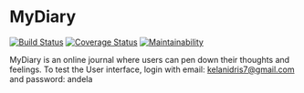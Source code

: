 # MyDiary
[![Build Status](https://travis-ci.org/idmega2000/MyDiary.svg?branch=develope)](https://travis-ci.org/idmega2000/MyDiary) [![Coverage Status](https://coveralls.io/repos/github/idmega2000/MyDiary/badge.svg?branch=develope)](https://coveralls.io/github/idmega2000/MyDiary?branch=develope) [![Maintainability](https://api.codeclimate.com/v1/badges/3109f63847984100cfd7/maintainability)](https://codeclimate.com/github/idmega2000/MyDiary/maintainability)



MyDiary is an online journal where users can pen down their thoughts and feelings.
To test the User interface, login with email: kelanidris7@gmail.com and password: andela
